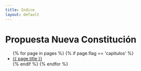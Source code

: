 ```yaml
---
title: Indice
layout: default
---
```


# Propuesta Nueva Constitución

<ul>
{% for page in pages %}
    {% if page.flag == 'capitulos' %}
    <li><a href="{{ site.baseurl }}{{ page.url }}">{{ page.title }}</a></li>
    {% endif %}
{% endfor %}
</ul>
